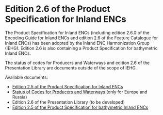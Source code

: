 # Edition 2.6 of the Product Specification for Inland ENCs

The Product Specification for Inland ENCs (including edition 2.6.0 of the Encoding Guide for Inland ENCs and edition 2.6 of the Feature Catalogue for Inland ENCs) has been adopted by the Inland ENC Harmonization Group (IEHG). Edition 2.6 is also containing a Product Specification for bathymetric Inland ENCs.

The status of codes for Producers and Waterways and edition 2.6 of the Presentation Library are documents outside of the scope of IEHG.

Available documents:

* [Edition 2.5 of the Product Specification for Inland ENCs](https://editions.openecdis.org/edition-2.5/standard-iecdis/standard-2.5/ienc-product-specification-2.5)
* [Status of Codes for Producers and Waterways](https://ienc.gitbook.io/ienc-main/status-of-codes-for-producers-and-waterways) (only for Europe and Russia)
* Edition 2.6 of the Presentation Library (to be developed)
* [Edition 2.5 of the Product Specification for bathymetric Inland ENCs](https://editions.openecdis.org/edition-2.5/standard-iecdis/standard-2.5/bienc-prodspec-25)









